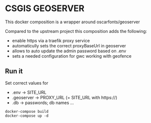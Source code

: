 # CSGIS GEOSERVER

This docker composition is a wrapper around oscarfonts/geoserver

Compared to the upstream project this composition adds the following:

- enable https via a traefik proxy service
- automaticully sets the correct proxyBaseUrl in geoserver
- allows to auto update the admin password based on .env
- sets a needed configuration for gwc working with geofence

## Run it

Set correct values for
- .env -> SITE_URL
- .geoserver -> PROXY_URL (= SITE_URL with https://)
- .db -> passwords; db names ...

```
docker-compose build
docker-compose up -d 
```
